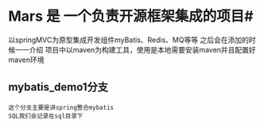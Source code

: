 # Mars 是 一个负责开源框架集成的项目#

以springMVC为原型集成开发组件myBatis、Redis、MQ等等  之后会在添加的时候一一介绍
项目中以maven为构建工具，使用是本地需要安装maven并且配置好maven环境

## mybatis_demo1分支
	这个分支主要是讲spring整合mybatis
	SQL我们会记录在sql目录下